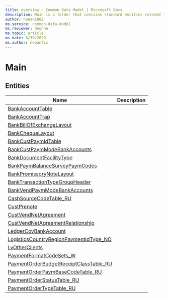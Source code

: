 ```yaml
---
title: overview - Common Data Model | Microsoft Docs
description: Main is a folder that contains standard entities related to the Common Data Model.
author: nenad1002
ms.service: common-data-model
ms.reviewer: deonhe
ms.topic: article
ms.date: 6/30/2020
ms.author: nebanfic
---
```


# Main


## Entities

|Name|Description|
|---|---|
|[BankAccountTable](BankAccountTable.md)||
|[BankAccountTrap](BankAccountTrap.md)||
|[BankBillOfExchangeLayout](BankBillOfExchangeLayout.md)||
|[BankChequeLayout](BankChequeLayout.md)||
|[BankCustPaymIdTable](BankCustPaymIdTable.md)||
|[BankCustPaymModeBankAccounts](BankCustPaymModeBankAccounts.md)||
|[BankDocumentFacilityType](BankDocumentFacilityType.md)||
|[BankPaymBalanceSurveyPaymCodes](BankPaymBalanceSurveyPaymCodes.md)||
|[BankPromissoryNoteLayout](BankPromissoryNoteLayout.md)||
|[BankTransactionTypeGroupHeader](BankTransactionTypeGroupHeader.md)||
|[BankVendPaymModeBankAccounts](BankVendPaymModeBankAccounts.md)||
|[CashSourceCodeTable_RU](CashSourceCodeTable_RU.md)||
|[CustPrenote](CustPrenote.md)||
|[CustVendNetAgreement](CustVendNetAgreement.md)||
|[CustVendNetAgreementRelationship](CustVendNetAgreementRelationship.md)||
|[LedgerCovBankAccount](LedgerCovBankAccount.md)||
|[LogisticsCountryRegionPaymentIdType_NO](LogisticsCountryRegionPaymentIdType_NO.md)||
|[LvOtherClients](LvOtherClients.md)||
|[PaymentFormatCodeSets_W](PaymentFormatCodeSets_W.md)||
|[PaymentOrderBudgetReceiptClassTable_RU](PaymentOrderBudgetReceiptClassTable_RU.md)||
|[PaymentOrderPaymBaseCodeTable_RU](PaymentOrderPaymBaseCodeTable_RU.md)||
|[PaymentOrderStatusTable_RU](PaymentOrderStatusTable_RU.md)||
|[PaymentOrderTypeTable_RU](PaymentOrderTypeTable_RU.md)||
